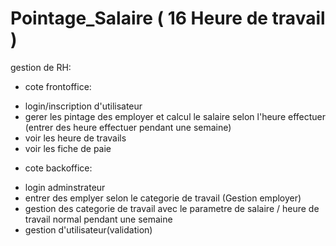 # Pointage_Salaire ( 16 Heure de travail )
gestion de RH:
* cote frontoffice:
- login/inscription d'utilisateur
- gerer les pintage des employer et calcul le salaire selon
l'heure effectuer (entrer des heure effectuer pendant une semaine)
- voir les heure  de travails
- voir les fiche de paie
* cote backoffice:
- login adminstrateur
- entrer des emplyer selon le categorie de travail (Gestion employer)
- gestion des categorie de travail avec le parametre de salaire / heure de travail normal pendant une semaine
- gestion d'utilisateur(validation)
